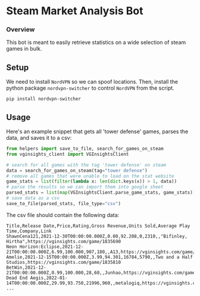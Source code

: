 # Steam Market Analysis Bot

### Overview 

This bot is meant to easily retrieve statistics on a wide selection of steam games in bulk.

## Setup

We need to install `NordVPN` so we can spoof locations. Then, install the python package `nordvpn-switcher` to control `NordVPN` from the script.

```
pip install nordvpn-switcher
```

## Usage

Here's an example snippet that gets all 'tower defense' games, parses the data, and saves it to a csv:

```python
from helpers import save_to_file, search_for_games_on_steam
from vginsights_client import VGInsightsClient

# search for all games with the tag 'tower defense' on steam
data = search_for_games_on_steam(tag="tower defense")
# remove all games that were unable to load on the stat website
game_stats = list(filter(lambda x: len(dict.keys(x)) > 1, data))
# parse the results so we can import them into google sheet
parsed_stats = list(map(VGInsightsClient.parse_game_stats, game_stats))
# save data as a csv
save_to_file(parsed_stats, file_type="csv")
```

The csv file should contain the following data:

```
Title,Release Date,Price,Rating,Gross Revenue,Units Sold,Average Play Time,Company,Link
ShawnCena121,2021-12-30T00:00:00.000Z,0.00,92.208,0,2310,,"Bifinley, Hirtha",https://vginsights.com/game/1835690
Neon Horizon:Eclipse,2021-12-21T00:00:00.000Z,6.99,100.000,907,180,,A13,https://vginsights.com/game/1835790
Amelie,2021-12-15T00:00:00.000Z,3.99,94.301,16784,5790,,Two and a Half Studios,https://vginsights.com/game/1835810
BetWin,2021-12-21T00:00:00.000Z,0.99,100.000,28,60,,Junhao,https://vginsights.com/game/1835820
Dead End Aegis,2022-01-14T00:00:00.000Z,29.99,93.750,21996,960,,metalogiq,https://vginsights.com/game/1835830
...
```
